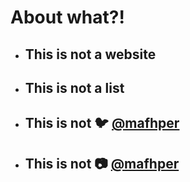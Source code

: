 # About what?!

* ## This is not a website

* ## This is not a list

* ## This is not :bird: [@mafhper](https://twitter.com/mafhper)

* ## This is not :camera: [@mafhper](https://instagram.com/mafhper)
